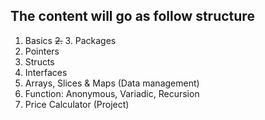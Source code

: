 ## The content will go as follow structure

1. Basics
~~2.~~ 3. Packages
4. Pointers
5. Structs
6. Interfaces
7. Arrays, Slices & Maps (Data management)
8. Function: Anonymous, Variadic, Recursion
9. Price Calculator (Project)